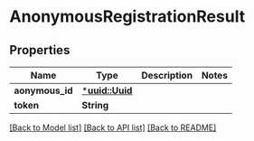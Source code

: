 # AnonymousRegistrationResult

## Properties
Name | Type | Description | Notes
------------ | ------------- | ------------- | -------------
**aonymous_id** | [***uuid::Uuid**](UUID.md) |  | 
**token** | **String** |  | 

[[Back to Model list]](../README.md#documentation-for-models) [[Back to API list]](../README.md#documentation-for-api-endpoints) [[Back to README]](../README.md)


